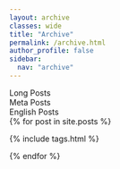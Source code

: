 ```yaml
---
layout: archive
classes: wide
title: "Archive"
permalink: /archive.html
author_profile: false
sidebar:
  nav: "archive"
---
```


<div class="container">
<div class="notice--warning item">Long Posts</div>
<div class="notice--danger item">Meta Posts</div>
<div class="notice--success item">English Posts</div>
</div>

<div class="container">
{% for post in site.posts  %}

{% include tags.html %}

{% endfor %}
</div>
